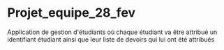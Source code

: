 # Projet_equipe_28_fev
Application de gestion d'étudiants où chaque étudiant va être attribué un identifiant étudiant ainsi que leur liste de devoirs qui lui ont été attribués
